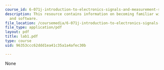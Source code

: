 ```yaml
---
course_id: 6-071j-introduction-to-electronics-signals-and-measurement-spring-2006
description: This resource contains information on becoming familiar with the hardware
  and software.
file_location: /coursemedia/6-071j-introduction-to-electronics-signals-and-measurement-spring-2006/96353ccc62ddd1ea41c35a1a4afec30b_lab1.pdf
file_type: application/pdf
layout: pdf
title: lab1.pdf
type: course
uid: 96353ccc62ddd1ea41c35a1a4afec30b

---
```

None